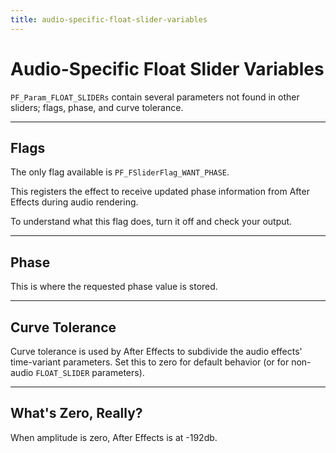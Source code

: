 ```yaml
---
title: audio-specific-float-slider-variables
---
```


# Audio-Specific Float Slider Variables

`PF_Param_FLOAT_SLIDERs` contain several parameters not found in other sliders; flags, phase, and curve tolerance.

---

## Flags

The only flag available is `PF_FSliderFlag_WANT_PHASE`.

This registers the effect to receive updated phase information from After Effects during audio rendering.

To understand what this flag does, turn it off and check your output.

---

## Phase

This is where the requested phase value is stored.

---

## Curve Tolerance

Curve tolerance is used by After Effects to subdivide the audio effects' time-variant parameters. Set this to zero for default behavior (or for non-audio `FLOAT_SLIDER` parameters).

---

## What's Zero, Really?

When amplitude is zero, After Effects is at -192db.
